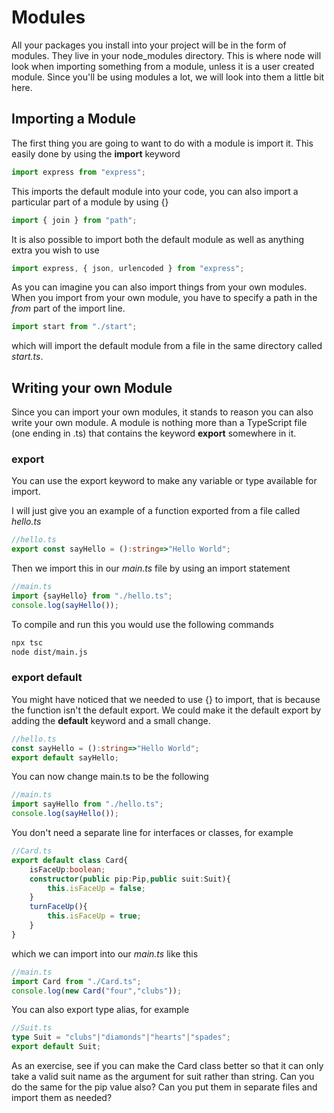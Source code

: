 # Modules

All your packages you install into your project will be in the form of modules. They live in your node_modules directory. This is where node will look when importing something from a module, unless it is a user created module. Since you'll be using modules a lot, we will look into them a little bit here.

## Importing a Module

The first thing you are going to want to do with a module is import it. This easily done by using the __import__ keyword

``` typescript
import express from "express";
```

This imports the default module into your code, you can also import a particular part of a module by using {}

``` typescript
import { join } from "path";
```

It is also possible to import both the default module as well as anything extra you wish to use

``` typescript
import express, { json, urlencoded } from "express";
```

As you can imagine you can also import things from your own modules. When you import from your own module, you have to specify a path in the _from_ part of the import line.

```typescript
import start from "./start";
```

which will import the default module from a file in the same directory called _start.ts_.

## Writing your own Module

Since you can import your own modules, it stands to reason you can also write your own module. A module is nothing more than a TypeScript file (one ending in .ts) that contains the keyword __export__ somewhere in it.

### export

You can use the export keyword to make any variable or type available for import.

I will just give you an example of a function exported from a file called _hello.ts_

```typescript
//hello.ts
export const sayHello = ():string=>"Hello World";
```

Then we import this in our _main.ts_ file by using an import statement

```typescript
//main.ts
import {sayHello} from "./hello.ts";
console.log(sayHello());
```

To compile and run this you would use the following commands

``` bash
npx tsc
node dist/main.js
```

### export default

You might have noticed that we needed to use {} to import, that is because the function isn't the default export. We could make it the default export by adding the __default__ keyword and a small change.

```typescript
//hello.ts
const sayHello = ():string=>"Hello World";
export default sayHello;
```

You can now change main.ts to be the following

```typescript
//main.ts
import sayHello from "./hello.ts";
console.log(sayHello());
```

You don't need a separate line for interfaces or classes, for example

```typescript
//Card.ts
export default class Card{
    isFaceUp:boolean;
    constructor(public pip:Pip,public suit:Suit){
        this.isFaceUp = false;
    }
    turnFaceUp(){
        this.isFaceUp = true;
    }
}
```

which we can import into our _main.ts_ like this

```typescript
//main.ts
import Card from "./Card.ts";
console.log(new Card("four","clubs"));
```

You can also export type alias, for example

``` typescript
//Suit.ts
type Suit = "clubs"|"diamonds"|"hearts"|"spades";
export default Suit;
```

As an exercise, see if you can make the Card class better so that it can only take a valid suit name as the argument for suit rather than string. Can you do the same for the pip value also? Can you put them in separate files and import them as needed?
